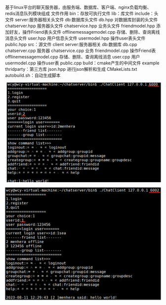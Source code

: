基于linux平台的聊天服务器，由服务端、数据库、客户端、nginx负载均衡、redis消息队列模块组成
文件作用
bin：存放可执行文件
lib：库文件
include：头文件
    server:服务器相关头文件
        db:数据库头文件
            db.hpp 对数据库封装的头文件
        chatserver.hpp 服务器头文件
    chatservice.hpp 业务头文件
        friendmodel.hpp 添加好友，操作Friend表头文件
        offlinemessagemodel.cpp 存储、删除、查询离线消息头文件
        user.hpp 用户信息头文件
        usermodel.hpp 操作user表头文件
    public.hpp
src：源文件
    client
    server:服务器相关
        db:数据库
            db.cpp
        chatserver.cpp 服务器
        chatservice.cpp 业务
        friendmodel.cpp 操作Friend表
        offlinemessagemodel.cpp 存储、删除、查询离线消息
        user.cpp 用户
        usermodel.cpp 操作user表
    public.cpp
build：cmake产生的中间文件
example
thridparty：第三方库
    json.hpp 进行json解析和生成
CMakeLists.txt
autobuild.sh：自动生成脚本

![image](image1.png)

![image](image2.png)